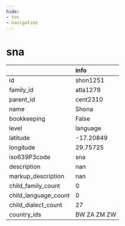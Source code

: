 ```yaml
---
hide:
- toc
- navigation
---
```

# sna
|                      | info        |
|:---------------------|:------------|
| id                   | shon1251    |
| family_id            | atla1278    |
| parent_id            | cent2310    |
| name                 | Shona       |
| bookkeeping          | False       |
| level                | language    |
| latitude             | -17.20849   |
| longitude            | 29.75725    |
| iso639P3code         | sna         |
| description          | nan         |
| markup_description   | nan         |
| child_family_count   | 0           |
| child_language_count | 0           |
| child_dialect_count  | 27          |
| country_ids          | BW ZA ZM ZW |